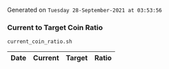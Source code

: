 Generated on `Tuesday 28-September-2021 at 03:53:56`

### Current to Target Coin Ratio
`current_coin_ratio.sh`

Date|Current|Target|Ratio
---|---|---|---
